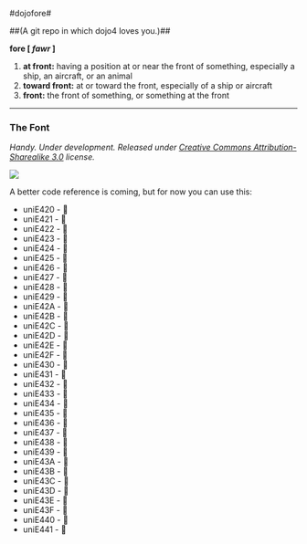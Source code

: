 #dojofore#

##(A git repo in which dojo4 loves you.)##

**fore [ _fawr_ ]**

1. **at front:** having a position at or near the front of something, especially a ship, an aircraft, or an animal
1. **toward front:** at or toward the front, especially of a ship or aircraft
1. **front:** the front of something, or something at the front
                        
***

### The Font ###

_Handy. Under development. Released under [Creative Commons Attribution-Sharealike 3.0](http://creativecommons.org/licenses/by-sa/3.0/) license._

<img src="/dojo4/dojofore/raw/master/the_font/the_font.png" />

A better code reference is coming, but for now you can use this:

* uniE420 - &#58400;
* uniE421 - &#58401;
* uniE422 - &#58402;
* uniE423 - &#58403;
* uniE424 - &#58404;
* uniE425 - &#58405;
* uniE426 - &#58406;
* uniE427 - &#58407;
* uniE428 - &#58408;
* uniE429 - &#58409;
* uniE42A - &#58410;
* uniE42B - &#58411;
* uniE42C - &#58412;
* uniE42D - &#58413;
* uniE42E - &#58414;
* uniE42F - &#58415;
* uniE430 - &#58416;
* uniE431 - &#58417;
* uniE432 - &#58418;
* uniE433 - &#58419;
* uniE434 - &#58420;
* uniE435 - &#58421;
* uniE436 - &#58422;
* uniE437 - &#58423;
* uniE438 - &#58424;
* uniE439 - &#58425;
* uniE43A - &#58426;
* uniE43B - &#58427;
* uniE43C - &#58428;
* uniE43D - &#58429;
* uniE43E - &#58430;
* uniE43F - &#58431;
* uniE440 - &#58432;
* uniE441 - &#58433;
          
